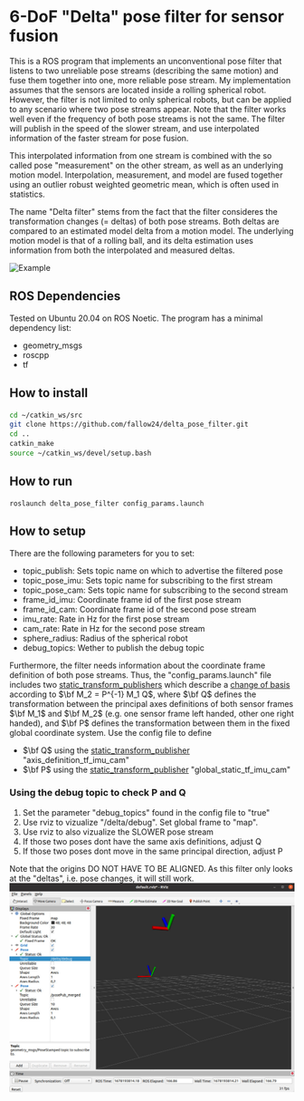 # 6-DoF "Delta" pose filter for sensor fusion

This is a ROS program that implements an unconventional pose filter that listens to two unreliable pose streams (describing the same motion) and fuse them together into one, more reliable pose stream. 
My implementation assumes that the sensors are located inside a rolling spherical robot. 
However, the filter is not limited to only spherical robots, but can be applied to any scenario where two pose streams appear.
Note that the filter works well even if the frequency of both pose streams is not the same. 
The filter will publish in the speed of the slower stream, and use interpolated information of the faster stream for pose fusion. 

This interpolated information from one stream is combined with the so called pose "measurement" on the other stream, as well as an underlying motion model.
Interpolation, measurement, and model are fused together using an outlier robust weighted geometric mean, which is often used in statistics.

The name "Delta filter" stems from the fact that the filter consideres the transformation changes (= deltas) of both pose streams.
Both deltas are compared to an estimated model delta from a motion model.
The underlying motion model is that of a rolling ball, and its delta estimation uses information from both the interpolated and measured deltas.

![Example](https://github.com/fallow24/delta_pose_filter/blob/master/img/delta_example1_pub.jpg?raw=true)

## ROS Dependencies
Tested on Ubuntu 20.04 on ROS Noetic.
The program has a minimal dependency list:
- geometry_msgs
- roscpp
- tf

## How to install 

```bash
cd ~/catkin_ws/src
git clone https://github.com/fallow24/delta_pose_filter.git
cd ..
catkin_make
source ~/catkin_ws/devel/setup.bash
```

## How to run 
```
roslaunch delta_pose_filter config_params.launch
```

## How to setup

There are the following parameters for you to set:
- topic_publish: Sets topic name on which to advertise the filtered pose
- topic_pose_imu: Sets topic name for subscribing to the first stream
- topic_pose_cam: Sets topic name for subscribing to the second stream
- frame_id_imu: Coordinate frame id of the first pose stream
- frame_id_cam: Coordinate frame id of the second pose stream
- imu_rate: Rate in Hz for the first pose stream
- cam_rate: Rate in Hz for the second pose stream
- sphere_radius: Radius of the spherical robot 
- debug_topics: Wether to publish the debug topic

Furthermore, the filter needs information about the coordinate frame definition of both pose streams.
Thus, the "config_params.launch" file includes two [static_transform_publishers](http://wiki.ros.org/tf#static_transform_publisher) which describe a [change of basis](https://en.wikipedia.org/wiki/Change_of_basis#Linear_maps) according to $\bf M_2 = P^{-1} M_1 Q$, where $\bf Q$ defines the transformation between the principal axes definitions of both sensor frames $\bf M_1$ and $\bf M_2$ (e.g. one sensor frame left handed, other one right handed), and $\bf P$ defines the transformation between them in the fixed global coordinate system.
Use the config file to define
- $\bf Q$ using the [static_transform_publisher](http://wiki.ros.org/tf#static_transform_publisher) "axis_definition_tf_imu_cam"
- $\bf P$ using the [static_transform_publisher](http://wiki.ros.org/tf#static_transform_publisher) "global_static_tf_imu_cam"

### Using the debug topic to check P and Q 
1. Set the parameter "debug_topics" found in the config file to "true"
2. Use rviz to vizualize "/delta/debug". Set global frame to "map". 
3. Use rviz to also vizualize the SLOWER pose stream
3. If those two poses dont have the same axis definitions, adjust Q
4. If those two poses dont move in the same principal direction, adjust P 

Note that the origins DO NOT HAVE TO BE ALIGNED.
As this filter only looks at the "deltas", i.e. pose changes, it will still work.
![Debug_example](https://github.com/fallow24/delta_pose_filter/blob/master/img/debug_topic.jpg?raw=true)
